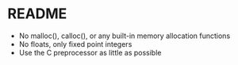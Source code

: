 # README

- No malloc(), calloc(), or any built-in memory allocation functions
- No floats, only fixed point integers
- Use the C preprocessor as little as possible

